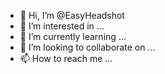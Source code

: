 - 👋 Hi, I’m @EasyHeadshot
- 👀 I’m interested in ...
- 🌱 I’m currently learning ...
- 💞️ I’m looking to collaborate on ...
- 📫 How to reach me ...

<!---
EasyHeadshot/EasyHeadshot is a ✨ special ✨ repository because its `README.md` (this file) appears on your GitHub profile.
You can click the Preview link to take a look at your changes.
--->
